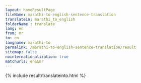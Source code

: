 ```yaml
---
layout: homeResultPage
fileName: marathi-to-english-sentence-translation
translatein: marathi_to_english
folderName : translate
lang: en
from: mr
to: en
langname: marathi-to
permalink: /marathi-to-english-sentence-translation/result
sitemap: false
nointernationalization: true
matchurls: en&&mr
---
```

{% include result/translateinto.html %}

<script src="/js/result/translation.js" data-foldername="{{page.folderName}}" data-lang="{{page.lang}}"></script>
